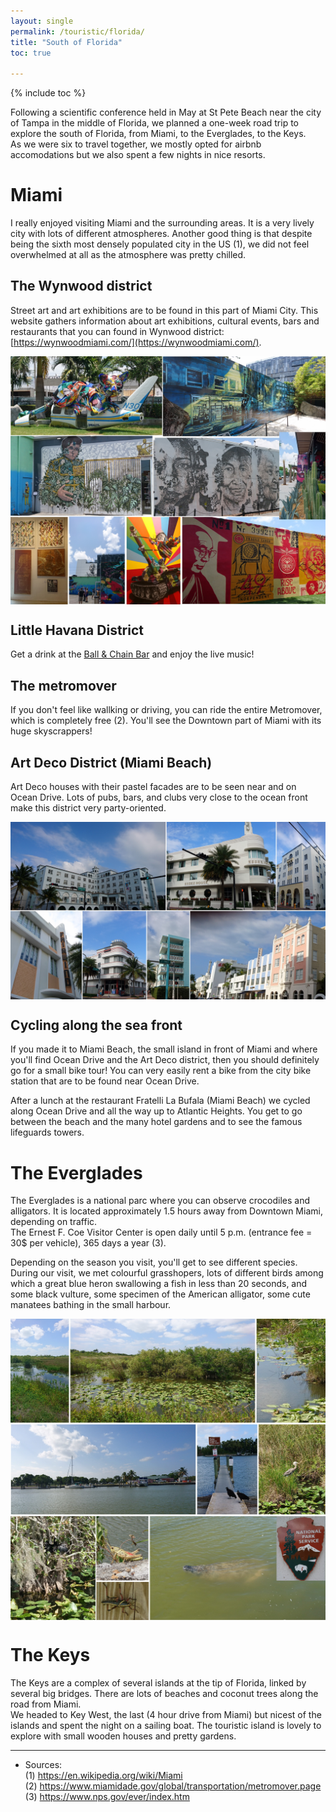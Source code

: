 ```yaml
---
layout: single
permalink: /touristic/florida/
title: "South of Florida"
toc: true

---
```

{% include toc %}

Following a scientific conference held in May at St Pete Beach near the city of Tampa in the middle of Florida, we planned a one-week road trip to explore the south of Florida, from Miami, to the Everglades, to the Keys. <br>
As we were six to travel together, we mostly opted for airbnb accomodations but we also spent a few nights in nice resorts.

# Miami
I really enjoyed visiting Miami and the surrounding areas. It is a very lively city with lots of different atmospheres. Another good thing is that despite being the sixth most densely populated city in the US (1), we did not feel overwhelmed at all as the atmosphere was pretty chilled.


## The Wynwood district
Street art and art exhibitions are to be found in this part of Miami City. This website gathers information about art exhibitions, cultural events, bars and restaurants that you can found in Wynwood district: [https://wynwoodmiami.com/](https://wynwoodmiami.com/).

<img src="/assets/images/wynwood.jpg" alt="wynwood" align="center">


## Little Havana District
Get a drink at the [Ball & Chain Bar](https://ballandchainmiami.com/) and enjoy the live music! 

## The metromover
If you don't feel like wallking or driving, you can ride the entire Metromover, which is completely free (2). You'll see the Downtown part of Miami with its huge skyscrappers!

## Art Deco District (Miami Beach)
Art Deco houses with their pastel facades are to be seen near and on Ocean Drive. Lots of pubs, bars, and clubs very close to the ocean front make this district very party-oriented.

<img src="/assets/images/Miami_artdeco.jpg" alt="Miami_artdeco_mosaic" align="center">

## Cycling along the sea front
If you made it to Miami Beach, the small island in front of Miami and where you'll find Ocean Drive and the Art Deco district, then you should definitely go for a small bike tour! 
You can very easily rent a bike from the city bike station that are to be found near Ocean Drive. 

After a lunch at the restaurant Fratelli La Bufala (Miami Beach) we cycled along Ocean Drive and all the way up to Atlantic Heights. You get to go between the beach and the many hotel gardens and to see the famous lifeguards towers.



# The Everglades
The Everglades is a national parc where you can observe crocodiles and alligators. It is located approximately 1.5 hours away from Downtown Miami, depending on traffic. <br>
The Ernest F. Coe Visitor Center is open daily until 5 p.m. (entrance fee = 30$ per vehicle), 365 days a year (3).

Depending on the season you visit, you'll get to see different species.
During our visit, we met colourful grasshopers, lots of different birds among which a great blue heron swallowing a fish in less than 20 seconds, and some black vulture, some specimen of the American alligator, some cute manatees bathing in the small harbour.

<img src="/assets/images/everglades.jpg" alt="everglades_mosaic" align="center">

# The Keys

The Keys are a complex of several islands at the tip of Florida, linked by several big bridges. There are lots of beaches and coconut trees along the road from Miami. <br>
We headed to Key West, the last (4 hour drive from Miami) but nicest of the islands and spent the night on a sailing boat. 
The touristic island is lovely to explore with small wooden houses and pretty gardens. 


---

- Sources: <br>
(1) https://en.wikipedia.org/wiki/Miami <br>
(2) https://www.miamidade.gov/global/transportation/metromover.page <br>
(3) https://www.nps.gov/ever/index.htm
